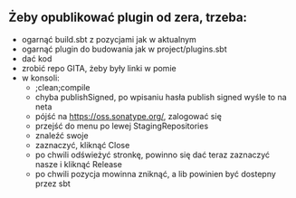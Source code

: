 ## Żeby opublikować plugin od zera, trzeba:

* ogarnąć build.sbt z pozycjami jak w aktualnym
* ogarnąć plugin do budowania jak w project/plugins.sbt
* dać kod
* zrobić repo GITA, żeby były linki w pomie
* w konsoli:
    * ;clean;compile
    * chyba publishSigned, po wpisaniu hasła publish signed wyśle to na neta
    * pójść na https://oss.sonatype.org/, zalogować się
    * przejść do menu po lewej StagingRepositories
    * znaleźć swoje
    * zaznaczyć, kliknąć Close
    * po chwili odświeżyć stronkę, powinno się dać teraz zaznaczyć nasze i kliknąć Release
    * po chwili pozycja mowinna zniknąć, a lib powinien być dostepny przez sbt